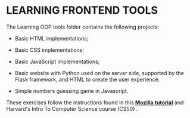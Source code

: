 # LEARNING FRONTEND TOOLS


The Learning OOP tools folder contains the following projects:

* Basic HTML implementations;

* Basic CSS implementations;

* Basic JavaScript implementations;

* Basic website with Python used on the server side, supported by the Flask framework, and HTML to create the user experience.

* Simple numbers guessing game in Javascript.

These exercises follow the instructions found in this [**Mozilla tutorial**](https://developer.mozilla.org/en-US/docs/Learn/Getting_started_with_the_web) and Harvard's Intro To Computer Science course (CS50)
.
